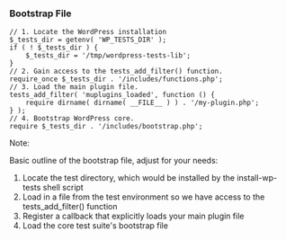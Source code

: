 ### Bootstrap File

<pre class="hljs"><code class="hljs lang-php">// 1. Locate the WordPress installation
$_tests_dir = getenv( 'WP_TESTS_DIR' );
if ( ! $_tests_dir ) {
    $_tests_dir = '/tmp/wordpress-tests-lib';
}</code><code class="hljs lang-php fragment" data-fragment-index="0">
// 2. Gain access to the tests_add_filter() function.
require_once $_tests_dir . '/includes/functions.php';</code><code class="hljs lang-php fragment" data-fragment-index="1">
// 3. Load the main plugin file.
tests_add_filter( 'muplugins_loaded', function () {
    require dirname( dirname( __FILE__ ) ) . '/my-plugin.php';
} );</code><code class="hljs lang-php fragment" data-fragment-index="2">
// 4. Bootstrap WordPress core.
require $_tests_dir . '/includes/bootstrap.php';</code></pre>

Note:

Basic outline of the bootstrap file, adjust for your needs:

1. Locate the test directory, which would be installed by the install-wp-tests shell script
2. Load in a file from the test environment so we have access to the tests_add_filter() function
3. Register a callback that explicitly loads your main plugin file
4. Load the core test suite's bootstrap file
